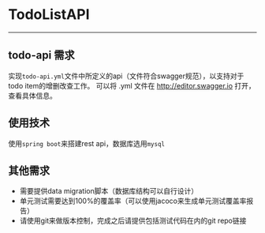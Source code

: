 # TodoListAPI
---
## todo-api 需求

实现`todo-api.yml`文件中所定义的api（文件符合swagger规范），以支持对于todo item的增删改查工作。
可以将 .yml 文件在 http://editor.swagger.io 打开，查看具体信息。

## 使用技术

使用`spring boot`来搭建rest api，数据库选用`mysql`

## 其他需求

- 需要提供data migration脚本（数据库结构可以自行设计）
- 单元测试需要达到100%的覆盖率（可以使用jacoco来生成单元测试覆盖率报告）
- 请使用git来做版本控制，完成之后请提供包括测试代码在内的git repo链接
